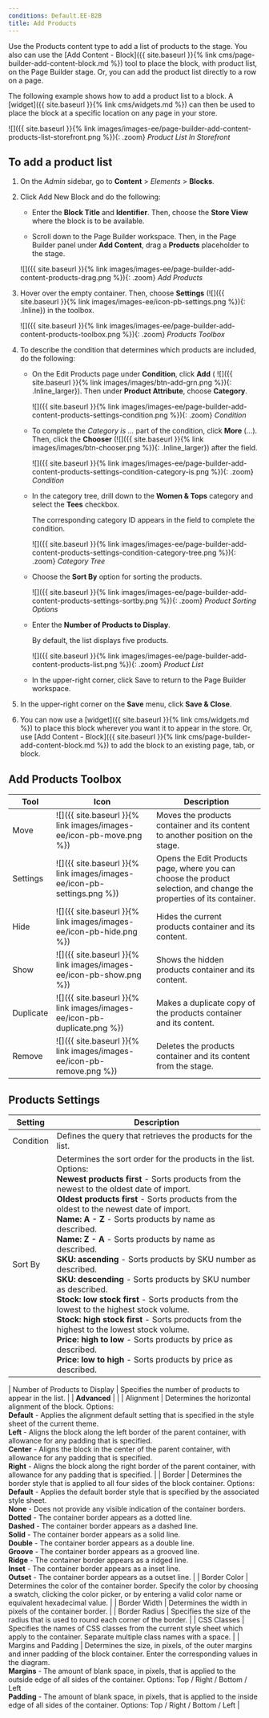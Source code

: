 ```yaml
---
conditions: Default.EE-B2B
title: Add Products
---
```


Use the Products content type to add a list of products to the stage. You also can use the [Add Content - Block]({{ site.baseurl }}{% link cms/page-builder-add-content-block.md %}) tool to place the block, with product list, on the Page Builder stage. Or, you can add the product list directly to a row on a page.

The following example shows how to add a product list to a block. A [widget]({{ site.baseurl }}{% link cms/widgets.md %}) can then be used to place the block at a specific location on any page in your store.

![]({{ site.baseurl }}{% link images/images-ee/page-builder-add-content-products-list-storefront.png %}){: .zoom}
_Product List In Storefront_

## To add a product list

1. On the _Admin_ sidebar, go to **Content** > _Elements_ > **Blocks**.

1. Click <span class="btn">Add New Block</span> and do the following:

   - Enter the **Block Title** and **Identifier**. Then, choose the **Store View** where the block is to be available.

   - Scroll down to the Page Builder workspace. Then, in the Page Builder panel under **Add Content**, drag a **Products** placeholder to the stage.

   ![]({{ site.baseurl }}{% link images/images-ee/page-builder-add-content-products-drag.png %}){: .zoom}
   _Add Products_

1. Hover over the empty container. Then, choose **Settings** (![]({{ site.baseurl }}{% link images/images-ee/icon-pb-settings.png %}){: .Inline}) in the toolbox.

   ![]({{ site.baseurl }}{% link images/images-ee/page-builder-add-content-products-toolbox.png %}){: .zoom}
   _Products Toolbox_

1. To describe the condition that determines which products are included, do the following:

   - On the Edit Products page under **Condition**, click **Add** ( ![]({{ site.baseurl }}{% link images/images/btn-add-grn.png %}){: .Inline_larger}). Then under **Product Attribute**, choose **Category**.

      ![]({{ site.baseurl }}{% link images/images-ee/page-builder-add-content-products-settings-condition.png %}){: .zoom}
      _Condition_

   - To complete the _Category is ..._ part of the condition, click **More** (...). Then, click the **Chooser** (![]({{ site.baseurl }}{% link images/images/btn-chooser.png %}){: .Inline_larger}) after the field.

      ![]({{ site.baseurl }}{% link images/images-ee/page-builder-add-content-products-settings-condition-category-is.png %}){: .zoom}
      _Condition_

   - In the category tree, drill down to the **Women & Tops** category and select the **Tees** checkbox.

      The corresponding category ID appears in the field to complete the condition.

      ![]({{ site.baseurl }}{% link images/images-ee/page-builder-add-content-products-settings-condition-category-tree.png %}){: .zoom}
      _Category Tree_

   - Choose the **Sort By** option for sorting the products.

      ![]({{ site.baseurl }}{% link images/images-ee/page-builder-add-content-products-settings-sortby.png %}){: .zoom}
      _Product Sorting Options_

   - Enter the **Number of Products to Display**.

      By default, the list displays five products.

      ![]({{ site.baseurl }}{% link images/images-ee/page-builder-add-content-products-list.png %}){: .zoom}
      _Product List_

   - In the upper-right corner, click <span class="btn">Save </span> to return to the Page Builder workspace.

1. In the upper-right corner on the **Save** menu, click **Save & Close**.

1. You can now use a [widget]({{ site.baseurl }}{% link cms/widgets.md %}) to place this block wherever you want it to appear in the store. Or, use [Add Content - Block]({{ site.baseurl }}{% link cms/page-builder-add-content-block.md %}) to add the block to an existing page, tab, or block.

## Add Products Toolbox

| Tool      | Icon    | Description    |
| --------- | ----------------- | -------------- |
| Move      | ![]({{ site.baseurl }}{% link images/images-ee/icon-pb-move.png %})      | Moves the products container and its content to another position on the stage.|
| Settings  | ![]({{ site.baseurl }}{% link images/images-ee/icon-pb-settings.png %})  | Opens the Edit Products page, where you can choose the product selection, and change the properties of its container. |
| Hide      | ![]({{ site.baseurl }}{% link images/images-ee/icon-pb-hide.png %})      | Hides the current products container and its content.     |
| Show      | ![]({{ site.baseurl }}{% link images/images-ee/icon-pb-show.png %})      | Shows the  hidden products container and its content.      |
| Duplicate | ![]({{ site.baseurl }}{% link images/images-ee/icon-pb-duplicate.png %}) | Makes a duplicate copy of the products container and its content.     |
| Remove    | ![]({{ site.baseurl }}{% link images/images-ee/icon-pb-remove.png %})    | Deletes the products container and its content from the stage.      |

## Products Settings

| Setting                       | Description      |
| ----------------------------- | --------------- |
| Condition             | Defines the query that retrieves the products for the list.      |
| Sort By                       | Determines the sort order for the products in the list. Options: <br/>**Newest products first** - Sorts products from the newest to the oldest date of import. <br/> **Oldest products first** - Sorts products from the oldest to the newest date of import.<br/>**Name: A - Z** - Sorts products by name as described. <br/>**Name: Z - A** - Sorts products by name as described. <br/>**SKU: ascending** - Sorts products by SKU number as described. <br/>**SKU: descending** - Sorts products by SKU number as described.<br/>**Stock: low stock first** - Sorts products from the lowest to the highest stock volume. <br/>**Stock: high stock first** - Sorts products from the highest to the lowest stock volume. <br/>**Price: high to low** - Sorts products by price as described.<br/>**Price: low to high**  - Sorts products by price as described.|

| Number of Products to Display | Specifies the number of products to appear in the list.     |
| **Advanced**                  |                  |
| Alignment                     | Determines the horizontal alignment of the block. Options: <br/>**Default** - Applies the alignment default setting that is specified in the style sheet of the current theme. <br/>**Left** - Aligns the block along the left border of the parent container, with allowance for any padding that is specified.<br/>**Center** - Aligns the block in the center of the parent container, with allowance for any padding that is specified. <br/>**Right** - Aligns the block along the right border of the parent container, with allowance for any padding that is specified. |
| Border        | Determines the border style that is applied to all four sides of the block container. Options: <br/>**Default** - Applies the default border style that is specified by the associated style sheet. <br/>**None** - Does not provide any visible indication of the container borders. <br/>**Dotted** - The container border appears as a dotted line.<br/>**Dashed** - The container border appears as a dashed line.<br/>**Solid** - The container border appears as a solid line.<br/>**Double** - The container border appears as a double line. <br/>**Groove** - The container border appears as a grooved line. <br/>**Ridge** - The container border appears as a ridged line. <br/>**Inset** - The container border appears as a inset line. <br/>**Outset** - The container border appears as a outset line. |
| Border Color                  | Determines the color of the container border. Specify the color by choosing a swatch, clicking the color picker, or by entering a valid color name or equivalent hexadecimal value.    |
| Border Width                  | Determines the width in pixels of the container border.   |
| Border Radius                 | Specifies the size of the radius that is used to round each corner of the border.  |
| CSS Classes                   | Specifies the names of CSS classes from the current style sheet which apply to the container. Separate multiple class names with a space.  |
| Margins and Padding           | Determines the size, in pixels, of the outer margins and inner padding of the block container. Enter the corresponding values in the diagram. <br/>**Margins** - The amount of blank space, in pixels, that is applied to the outside edge of all sides of the container. Options: Top / Right / Bottom / Left <br/>**Padding** - The amount of blank space, in pixels, that is applied to the inside edge of all sides of the container. Options: Top / Right / Bottom / Left |

